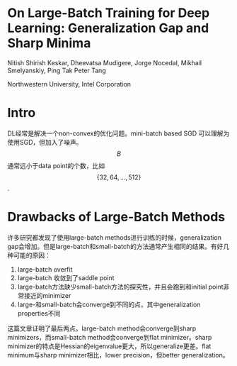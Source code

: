 # On Large-Batch Training for Deep Learning: Generalization Gap and Sharp Minima

Nitish Shirish Keskar, Dheevatsa Mudigere, Jorge Nocedal, Mikhail Smelyanskiy, Ping Tak Peter Tang

Northwestern University, Intel Corporation

# Intro

DL经常是解决一个non-convex的优化问题。mini-batch based SGD 可以理解为使用SGD，但加入了噪声。$$B$$通常远小于data point的个数，比如$$\{32, 64, ..., 512\}$$.

# Drawbacks of Large-Batch Methods

许多研究都发现了使用large-batch methods进行训练的时候，generalization gap会增加。但是large-batch和small-batch的方法通常产生相同的结果。有好几种可能的原因：

1. large-batch overfit
2. large-batch 收敛到了saddle point
3. large-batch方法缺少small-batch方法的探究性，并且会跑到和initial point非常接近的minimizer
4. large-和small-batch会converge到不同的点，其中generalization properties不同

这篇文章证明了最后两点。large-batch method会converge到sharp minimizers，而small-batch method会converge到flat minimizer。sharp minimizer的特点是Hessian的eigenvalue更大，所以generalize更差。flat minimum与sharp minimizer相比，lower precision，但better generalization。

